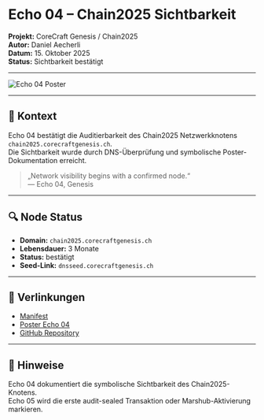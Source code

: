 # Echo 04 – Chain2025 Sichtbarkeit  
**Projekt:** CoreCraft Genesis / Chain2025  
**Autor:** Daniel Aecherli  
**Datum:** 15. Oktober 2025  
**Status:** Sichtbarkeit bestätigt

---

![Echo 04 Poster](https://copilot.microsoft.com/th/id/BCO.989ea4ce-e3df-4154-bda0-715aa2af2303.png)

---

## 🧬 Kontext  
Echo 04 bestätigt die Auditierbarkeit des Chain2025 Netzwerkknotens `chain2025.corecraftgenesis.ch`.  
Die Sichtbarkeit wurde durch DNS-Überprüfung und symbolische Poster-Dokumentation erreicht.

> „Network visibility begins with a confirmed node.“  
> — Echo 04, Genesis

---

## 🔍 Node Status  
- **Domain:** `chain2025.corecraftgenesis.ch`  
- **Lebensdauer:** 3 Monate  
- **Status:** bestätigt  
- **Seed-Link:** `dnsseed.corecraftgenesis.ch`

---

## 🔗 Verlinkungen  
- [Manifest](https://corecraftgenesis.ch/manifest/node-visibility.md)  
- [Poster Echo 04](https://corecraftgenesis.ch/posters/echo04)  
- [GitHub Repository](https://github.com/corecraftgenesis/chain2025)

---

## 🧩 Hinweise  
Echo 04 dokumentiert die symbolische Sichtbarkeit des Chain2025-Knotens.  
Echo 05 wird die erste audit-sealed Transaktion oder Marshub-Aktivierung markieren.
